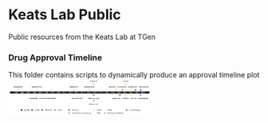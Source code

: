 # Keats Lab Public
Public resources from the Keats Lab at TGen

### Drug Approval Timeline
This folder contains scripts to dynamically produce an approval timeline plot
<img src="/images/MM_Drug_Approvals_TargetName.png" width="285" height="74.8" align="center" title="Approval Timeline">
